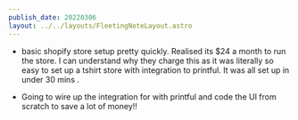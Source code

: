 ```yaml
---
publish_date: 20220306    
layout: ../../layouts/FleetingNoteLayout.astro
---
```

- basic shopify store setup pretty quickly. Realised its $24 a month to run the store. I can understand why they charge this as it was literally so easy to set up a tshirt store with integration to printful. It was all set up in under  30 mins .

- Going to wire up the integration for with printful and code the UI from scratch to save a lot of money!!
